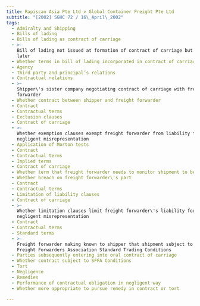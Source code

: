 ```yaml
---
title: Rapiscan Asia Pte Ltd v Global Container Freight Pte Ltd
subtitle: "[2002] SGHC 72 / 16\_April\_2002"
tags:
  - Admiralty and Shipping
  - Bills of lading
  - Bills of lading as contract of carriage
  - >-
    Bill of lading not issued at formation of contract of carriage but issued
    later
  - Whether terms in bill of lading incorporated in contract of carriage
  - Agency
  - Third party and principal’s relations
  - Contractual relations
  - >-
    Shipper\'s sister company negotiating contract of carriage with freight
    forwarder
  - Whether contract between shipper and freight forwarder
  - Contract
  - Contractual terms
  - Exclusion clauses
  - Contract of carriage
  - >-
    Whether exemption clauses exempt freight forwarder from liability for
    negligent misrepresentation
  - Application of Morton tests
  - Contract
  - Contractual terms
  - Implied terms
  - Contract of carriage
  - Whether term that freight forwarder needs to monitor shipment to be implied
  - Whether breach on freight forwarder\'s part
  - Contract
  - Contractual terms
  - Limitation of liability clauses
  - Contract of carriage
  - >-
    Whether limitation clauses limit freight forwarder\'s liability for
    negligent misrepresentation
  - Contract
  - Contractual terms
  - Standard terms
  - >-
    Freight forwarder making known to shipper that shipment subject to Singapore
    Freight Forwarders Association Standard Trading Conditions
  - Parties subsequently entering into oral contract of carriage
  - Whether contract subject to SFFA Conditions
  - Tort
  - Negligence
  - Remedies
  - Performance of contractual obligation in negligent way
  - Whether more appropriate to pursue remedy in contract or tort

---
```


